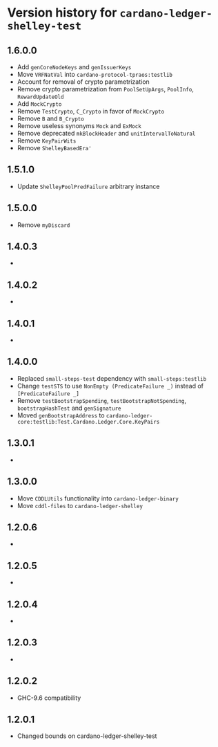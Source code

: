 # Version history for `cardano-ledger-shelley-test`

## 1.6.0.0

* Add `genCoreNodeKeys` and `genIssuerKeys`
* Move `VRFNatVal` into `cardano-protocol-tpraos:testlib`
* Account for removal of crypto parametrization
* Remove crypto parametrization from `PoolSetUpArgs`, `PoolInfo`, `RewardUpdateOld`
* Add `MockCrypto`
* Remove `TestCrypto`, `C_Crypto` in favor of `MockCrypto`
* Remove `B` and `B_Crypto`
* Remove useless synonyms `Mock` and `ExMock`
* Remove deprecated `mkBlockHeader` and `unitIntervalToNatural`
* Remove `KeyPairWits`
* Remove `ShelleyBasedEra'`

## 1.5.1.0

* Update `ShelleyPoolPredFailure` arbitrary instance

## 1.5.0.0

* Remove `myDiscard`

## 1.4.0.3

*

## 1.4.0.2

*

## 1.4.0.1

*

## 1.4.0.0

* Replaced `small-steps-test` dependency with `small-steps:testlib`
* Change `testSTS` to use `NonEmpty (PredicateFailure _)` instead of `[PredicateFailure _]`
* Remove `testBootstrapSpending`, `testBootstrapNotSpending`, `bootstrapHashTest` and `genSignature`
* Moved `genBootstrapAddress` to `cardano-ledger-core:testlib:Test.Cardano.Ledger.Core.KeyPairs`

## 1.3.0.1

*

## 1.3.0.0

* Move `CDDLUtils` functionality into `cardano-ledger-binary`
* Move `cddl-files` to `cardano-ledger-shelley`

## 1.2.0.6

*

## 1.2.0.5

*

## 1.2.0.4

*

## 1.2.0.3

*

## 1.2.0.2

* GHC-9.6 compatibility

## 1.2.0.1

* Changed bounds on cardano-ledger-shelley-test
